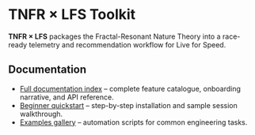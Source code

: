 # TNFR × LFS Toolkit

**TNFR × LFS** packages the Fractal-Resonant Nature Theory into a race-ready
telemetry and recommendation workflow for Live for Speed.

## Documentation

- [Full documentation index](docs/index.md) – complete feature catalogue,
  onboarding narrative, and API reference.
- [Beginner quickstart](docs/tutorials.md) – step-by-step installation and
  sample session walkthrough.
- [Examples gallery](docs/examples.md) – automation scripts for common
  engineering tasks.
